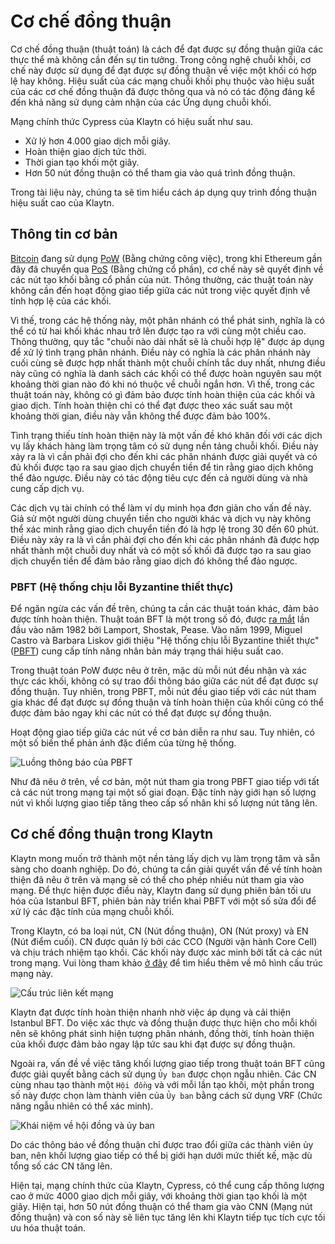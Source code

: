 # Cơ chế đồng thuận

Cơ chế đồng thuận (thuật toán) là cách để đạt được sự đồng thuận giữa các thực thể mà không cần đến sự tin tưởng. Trong công nghệ chuỗi khối, cơ chế này được sử dụng để đạt được sự đồng thuận về việc một khối có hợp lệ hay không. Hiệu suất của các mạng chuỗi khối phụ thuộc vào hiệu suất của các cơ chế đồng thuận đã được thông qua và nó có tác động đáng kể đến khả năng sử dụng cảm nhận của các Ứng dụng chuỗi khối.

Mạng chính thức Cypress của Klaytn có hiệu suất như sau.
- Xử lý hơn 4.000 giao dịch mỗi giây.
- Hoàn thiện giao dịch tức thời.
- Thời gian tạo khối một giây.
- Hơn 50 nút đồng thuận có thể tham gia vào quá trình đồng thuận.

Trong tài liệu này, chúng ta sẽ tìm hiểu cách áp dụng quy trình đồng thuận hiệu suất cao của Klaytn.

## Thông tin cơ bản <a id="background"></a>

[Bitcoin](https://en.wikipedia.org/wiki/Bitcoin) đang sử dụng [PoW](https://en.wikipedia.org/wiki/Proof_of_work) (Bằng chứng công việc), trong khi Ethereum gần đây đã chuyển qua [PoS](https://en.wikipedia.org/wiki/Proof_of_stake) (Bằng chứng cổ phần), cơ chế này sẽ quyết định về các nút tạo khối bằng cổ phần của nút. Thông thường, các thuật toán này không cần đến hoạt động giao tiếp giữa các nút trong việc quyết định về tính hợp lệ của các khối.

Vì thế, trong các hệ thống này, một phân nhánh có thể phát sinh, nghĩa là có thể có từ hai khối khác nhau trở lên được tạo ra với cùng một chiều cao. Thông thường, quy tắc "chuỗi nào dài nhất sẽ là chuỗi hợp lệ" được áp dụng để xử lý tình trạng phân nhánh. Điều này có nghĩa là các phân nhánh này cuối cùng sẽ được hợp nhất thành một chuỗi chính tắc duy nhất, nhưng điều này cũng có nghĩa là danh sách các khối có thể được hoàn nguyên sau một khoảng thời gian nào đó khi nó thuộc về chuỗi ngắn hơn. Vì thế, trong các thuật toán này, không có gì đảm bảo được tính hoàn thiện của các khối và giao dịch. Tính hoàn thiện chỉ có thể đạt được theo xác suất sau một khoảng thời gian, điều này vẫn không thể được đảm bảo 100%.

Tình trạng thiếu tính hoàn thiện này là một vấn đề khó khăn đối với các dịch vụ lấy khách hàng làm trọng tâm có sử dụng nền tảng chuỗi khối. Điều này xảy ra là vì cần phải đợi cho đến khi các phân nhánh được giải quyết và có đủ khối được tạo ra sau giao dịch chuyển tiền để tin rằng giao dịch không thể đảo ngược. Điều này có tác động tiêu cực đến cả người dùng và nhà cung cấp dịch vụ.

Các dịch vụ tài chính có thể làm ví dụ minh họa đơn giản cho vấn đề này. Giả sử một người dùng chuyển tiền cho người khác và dịch vụ này không thể xác minh rằng giao dịch chuyển tiền đó là hợp lệ trong 30 đến 60 phút. Điều này xảy ra là vì cần phải đợi cho đến khi các phân nhánh đã được hợp nhất thành một chuỗi duy nhất và có một số khối đã được tạo ra sau giao dịch chuyển tiền để đảm bảo rằng giao dịch đó không thể đảo ngược.

### PBFT (Hệ thống chịu lỗi Byzantine thiết thực)  <a id="pbft-practical-byzantine-fault-tolerance"></a>
Để ngăn ngừa các vấn đề trên, chúng ta cần các thuật toán khác, đảm bảo được tính hoàn thiện. Thuật toán BFT là một trong số đó, được [ra mắt](https://dl.acm.org/citation.cfm?doid=357172.357176) lần đầu vào năm 1982 bởi Lamport, Shostak, Pease. Vào năm 1999, Miguel Castro và Barbara Liskov giới thiệu "Hệ thống chịu lỗi Byzantine thiết thực"([PBFT](http://www.pmg.csail.mit.edu/papers/bft-tocs.pdf)) cung cấp tính năng nhân bản máy trạng thái hiệu suất cao.

Trong thuật toán PoW được nêu ở trên, mặc dù mỗi nút đều nhận và xác thực các khối, không có sự trao đổi thông báo giữa các nút để đạt được sự đồng thuận. Tuy nhiên, trong PBFT, mỗi nút đều giao tiếp với các nút tham gia khác để đạt được sự đồng thuận và tính hoàn thiện của khối cũng có thể được đảm bảo ngay khi các nút có thể đạt được sự đồng thuận.

Hoạt động giao tiếp giữa các nút về cơ bản diễn ra như sau. Tuy nhiên, có một số biến thể phản ánh đặc điểm của từng hệ thống.

![Luồng thông báo của PBFT](/img/learn/pbft.png)

Như đã nêu ở trên, về cơ bản, một nút tham gia trong PBFT giao tiếp với tất cả các nút trong mạng tại một số giai đoạn. Đặc tính này giới hạn số lượng nút vì khối lượng giao tiếp tăng theo cấp số nhân khi số lượng nút tăng lên.

## Cơ chế đồng thuận trong Klaytn <a id="consensus-mechanism-in-klaytn"></a>
Klaytn mong muốn trở thành một nền tảng lấy dịch vụ làm trọng tâm và sẵn sàng cho doanh nghiệp. Do đó, chúng ta cần giải quyết vấn đề về tính hoàn thiện đã nêu ở trên và mạng sẽ có thể cho phép nhiều nút tham gia vào mạng. Để thực hiện được điều này, Klaytn đang sử dụng phiên bản tối ưu hóa của Istanbul BFT, phiên bản này triển khai PBFT với một số sửa đổi để xử lý các đặc tính của mạng chuỗi khối.

Trong Klaytn, có ba loại nút, CN (Nút đồng thuận), ON (Nút proxy) và EN (Nút điểm cuối). CN được quản lý bởi các CCO (Người vận hành Core Cell) và chịu trách nhiệm tạo khối. Các khối này được xác minh bởi tất cả các nút trong mạng. Vui lòng tham khảo [ở đây](./learn.md#klaytn-network-topology) để tìm hiểu thêm về mô hình cấu trúc mạng này.

![Cấu trúc liên kết mạng](/img/learn/klaytn_network_node.png)

Klaytn đạt được tính hoàn thiện nhanh nhờ việc áp dụng và cải thiện Istanbul BFT. Do việc xác thực và đồng thuận được thực hiện cho mỗi khối nên sẽ không phát sinh hiện tượng phân nhánh, đồng thời, tính hoàn thiện của khối được đảm bảo ngay lập tức sau khi đạt được sự đồng thuận.

Ngoài ra, vấn đề về việc tăng khối lượng giao tiếp trong thuật toán BFT cũng được giải quyết bằng cách sử dụng `Ủy ban` được chọn ngẫu nhiên. Các CN cùng nhau tạo thành một `Hội đồng` và với mỗi lần tạo khối, một phần trong số này được chọn làm thành viên của `Ủy ban` bằng cách sử dụng VRF (Chức năng ngẫu nhiên có thể xác minh).

![Khái niệm về hội đồng và ủy ban](/img/learn/council-committee.png)

Do các thông báo về đồng thuận chỉ được trao đổi giữa các thành viên ủy ban, nên khối lượng giao tiếp có thể bị giới hạn dưới mức thiết kế, mặc dù tổng số các CN tăng lên.

Hiện tại, mạng chính thức của Klaytn, Cypress, có thể cung cấp thông lượng cao ở mức 4000 giao dịch mỗi giây, với khoảng thời gian tạo khối là một giây. Hiện tại, hơn 50 nút đồng thuận có thể tham gia vào CNN (Mạng nút đồng thuận) và con số này sẽ liên tục tăng lên khi Klaytn tiếp tục tích cực tối ưu hóa thuật toán.
